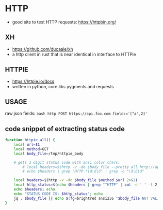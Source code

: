 # HTTP
- good site to test HTTP requests: https://httpbin.org/

## XH
- https://github.com/ducaale/xh
- a http client in rust that is near identical in interface to HTTPie

## HTTPIE
- https://httpie.io/docs
- written in python, core libs pygments and requests

## USAGE
raw json fields:
    ```bash
    http POST https://api.foo.com field:='["a",2]'
    ```

## code snippet of extracting status code
```sh
function httpie_all() {
    local url=$1
    local method=GET
    local body_file=/tmp/httpie_body

    # gets 3 digit status code with ansi color chars:
        # local headers=$(http -v -do $body_file --pretty all http://api.icndb.com/jokes/random 2>&1)
        # echo $headers | grep "HTTP.*\d\d\d" | grep -o "\d\d\d"

    local headers=$(http -v -do $body_file $method $url 2>&1)
    local http_status=$(echo $headers | grep "^HTTP" | cut -d ' ' -f 2)
    echo $headers; echo
    echo "STATUS CODE IS: $http_status"; echo
    jq . $body_file || echo $(fg=brightred ansi256 "$body_file NOT VALID JSON") && cat $body_file
}
```
